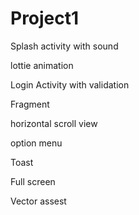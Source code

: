 # Project1

Splash activity with sound

lottie animation

Login Activity with validation

Fragment

horizontal scroll view

option menu

Toast

Full screen

Vector assest
